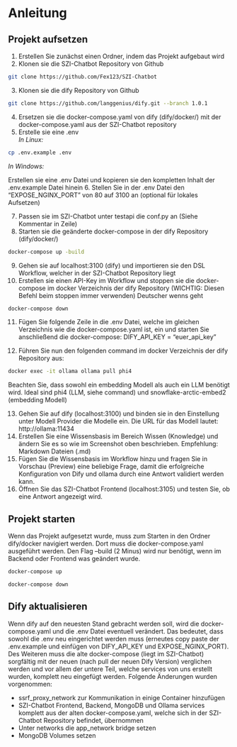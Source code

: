 # Anleitung
## Projekt aufsetzen
1. Erstellen Sie zunächst einen Ordner, indem das Projekt aufgebaut wird
2. Klonen sie die SZI-Chatbot Repository von Github

```bash
git clone https://github.com/Fex123/SZI-Chatbot
```

3. Klonen sie die dify Repository von Github

```bash
git clone https://github.com/langgenius/dify.git --branch 1.0.1
```

4. Ersetzen sie die docker-compose.yaml von dify (dify/docker/) mit der docker-compose.yaml aus der SZI-Chatbot repository
5. Erstelle sie eine .env<br/>
_In Linux:_

```bash
cp .env.example .env
```

_In Windows:_

Erstellen sie  eine .env Datei und kopieren sie den kompletten Inhalt der
.env.example Datei  hinein
6. Stellen Sie in der .env Datei den “EXPOSE_NGINX_PORT” von 80 auf 3100 an (optional für lokales Aufsetzen)

7. Passen sie im SZI-Chatbot unter testapi die conf.py an (Siehe Kommentar in Zeile)
8. Starten sie die geänderte docker-compose in der dify Repository (dify/docker/)

```bash
docker-compose up -build
```

9. Gehen sie auf localhost:3100 (dify) und importieren sie den DSL Workflow, welcher in der SZI-Chatbot Repository liegt
10. Erstellen sie einen API-Key im Workflow und stoppen sie die docker-compose im docker Verzeichnis der dify Repository  (WICHTIG: Diesen Befehl beim stoppen immer verwenden) Deutscher wenns geht

```bash
docker-compose down
```

11. Fügen Sie folgende Zeile in die .env Datei, welche im gleichen Verzeichnis wie die docker-compose.yaml ist, ein und starten Sie anschließend die docker-compose:
DIFY_API_KEY = “euer_api_key” 


12. Führen Sie nun den folgenden command im docker Verzeichnis der dify Repository  aus: 

```bash
docker exec -it ollama ollama pull phi4
```

Beachten Sie, dass sowohl ein embedding Modell als auch ein LLM benötigt wird. Ideal sind phi4 (LLM, siehe command) und snowflake-arctic-embed2 (embedding Modell)


13. Gehen Sie auf dify (localhost:3100) und binden sie in den Einstellung unter Modell Provider die Modelle ein. Die URL für das Modell lautet: http://ollama:11434
14. Erstellen Sie eine Wissensbasis im Bereich Wissen (Knowledge) und ändern Sie es so wie im Screenshot oben beschrieben. Empfehlung: Markdown Dateien (.md)
15. Fügen Sie die Wissensbasis im Workflow hinzu und fragen Sie in Vorschau (Preview) eine beliebige Frage, damit die erfolgreiche Konfiguration von Dify und ollama durch eine Antwort validiert werden kann.
16. Öffnen Sie das SZI-Chatbot Frontend (localhost:3105) und testen Sie, ob eine Antwort angezeigt wird.

## Projekt starten
Wenn das Projekt aufgesetzt wurde, muss zum Starten in den Ordner dify/docker navigiert werden. Dort muss die docker-compose.yaml ausgeführt werden. Den Flag –build (2 Minus) wird nur benötigt, wenn im Backend oder Frontend was geändert wurde.


```bash
docker-compose up
```
```bash
docker-compose down
```

## Dify aktualisieren
Wenn dify auf den neuesten Stand gebracht werden soll, wird die docker-compose.yaml und die .env Datei eventuell verändert. Das bedeutet, dass sowohl die .env neu eingerichtet werden muss (erneutes copy paste der .env.example und einfügen von DIFY_API_KEY und EXPOSE_NGINX_PORT). Des Weiteren muss die alte docker-compose (liegt im SZI-Chatbot) sorgfältig mit der neuen (nach pull der neuen Dify Version) verglichen werden und vor allem der untere Teil, welche services von uns erstellt wurden, komplett neu eingefügt werden. Folgende Änderungen wurden vorgenommen:
* ssrf_proxy_network zur Kommunikation in einige Container hinzufügen
* SZI-Chatbot Frontend, Backend, MongoDB und Ollama services komplett aus der alten docker-compose.yaml,   welche sich in der SZI-Chatbot Repository befindet, übernommen
* Unter networks die app_network bridge setzen
* MongoDB Volumes setzen
